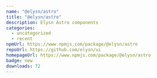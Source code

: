 ```yaml
---
name: "@elysn/astro"
title: "@elysn/astro"
description: Elysn Astro components
categories:
  - uncategorized
  - recent
npmUrl: https://www.npmjs.com/package/@elysn/astro
repoUrl: https://github.com/elysn/ui
homepageUrl: https://www.npmjs.com/package/@elysn/astro
badge: new
downloads: 72
---
```

